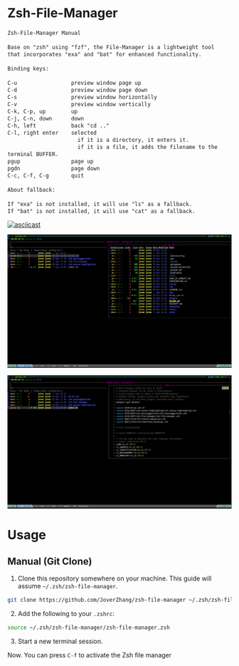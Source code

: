 # Zsh-File-Manager

```
Zsh-File-Manager Manual

Base on "zsh" using "fzf", the File-Manager is a lightweight tool
that incorporates "exa" and "bat" for enhanced functionality.

Binding keys:

C-u                 preview window page up
C-d                 preview window page down
C-s                 preview window horizontally
C-v                 preview window vertically
C-k, C-p, up        up
C-j, C-n, down      down
C-h, left           back "cd .."
C-l, right enter    selected
                      if it is a directory, it enters it.
                      if it is a file, it adds the filename to the terminal BUFFER.
pgup                page up
pgdn                page down
C-c, C-f, C-g       quit

About fallback:

If "exa" is not installed, it will use "ls" as a fallback.
If "bat" is not installed, it will use "cat" as a fallback.
```

[![asciicast](https://asciinema.org/a/572883.svg)](https://asciinema.org/a/572883)

![selected directory](https://raw.githubusercontent.com/JoverZhang/zsh-file-manager/resources/zsh-file-manager-1.png)

![selected file](https://raw.githubusercontent.com/JoverZhang/zsh-file-manager/resources/zsh-file-manager-2.png)

# Usage

## Manual (Git Clone)

1. Clone this repository somewhere on your machine. This guide will assume `~/.zsh/zsh-file-manager`.

```sh
git clone https://github.com/JoverZhang/zsh-file-manager ~/.zsh/zsh-file-manager
```

2. Add the following to your `.zshrc`:

```sh
source ~/.zsh/zsh-file-manager/zsh-file-manager.zsh
```

3. Start a new terminal session.

Now. You can press `C-f` to activate the Zsh file manager


